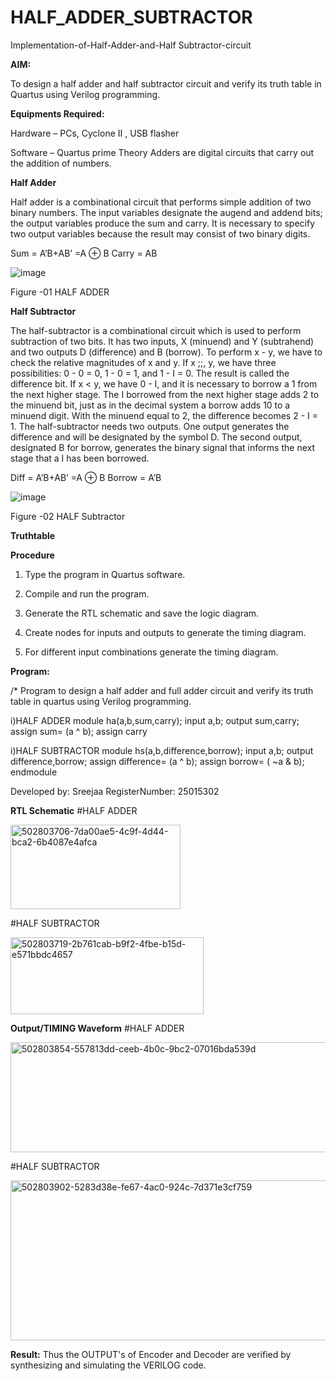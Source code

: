 # HALF_ADDER_SUBTRACTOR

Implementation-of-Half-Adder-and-Half Subtractor-circuit

**AIM:**

To design a half adder and half subtractor circuit and verify its truth table in Quartus using Verilog programming.

**Equipments Required:**

Hardware – PCs, Cyclone II , USB flasher 

Software – Quartus prime Theory Adders are digital circuits that carry out the addition of numbers.

**Half Adder**

Half adder is a combinational circuit that performs simple addition of two binary numbers. The input variables designate the augend and addend bits; the output variables produce the sum and carry. It is necessary to specify two output variables because the result may consist of two binary digits.

Sum = A’B+AB’ =A ⊕ B Carry = AB

![image](https://github.com/naavaneetha/HALF_ADDER_SUBTRACTOR/assets/154305477/bd4a0b2c-cdbc-4184-ab08-81578f121e1f)

Figure -01 HALF ADDER

**Half Subtractor**

The half-subtractor is a combinational circuit which is used to perform subtraction of two bits. It has two inputs, X (minuend) and Y (subtrahend) and two outputs D (difference) and B (borrow). To perform x - y, we have to check the relative magnitudes of x and y. If x ;;, y, we have three possibilities: 0 - 0 = 0, 1 - 0 = 1, and 1 - I = 0. The result is called the difference bit. If x < y, we have 0 - I, and it is necessary to borrow a 1 from the next higher stage. The I borrowed from the next higher stage adds 2 to the minuend bit, just as in the decimal system a borrow adds 10 to a minuend digit. With the minuend equal to 2, the difference becomes 2 - I = 1. The half-subtractor needs two outputs. One output generates the difference and will be designated by the symbol D. The second output, designated B for borrow, generates the binary signal that informs the next stage that a I has been borrowed. 

Diff = A’B+AB’ =A ⊕ B
Borrow = A’B

 ![image](https://github.com/naavaneetha/HALF_ADDER_SUBTRACTOR/assets/154305477/d76b099c-513f-4e7c-843a-e2fd028a531a)

Figure -02 HALF Subtractor

**Truthtable**

**Procedure**

1.	Type the program in Quartus software.

2.	Compile and run the program.

3.	Generate the RTL schematic and save the logic diagram.

4.	Create nodes for inputs and outputs to generate the timing diagram.

5.	For different input combinations generate the timing diagram.


**Program:**

/* Program to design a half adder and full adder circuit and verify its truth table in quartus using Verilog programming.

i)HALF ADDER
module ha(a,b,sum,carry);
input a,b;
output sum,carry;
assign sum= (a ^ b);
assign carry

i)HALF SUBTRACTOR
module hs(a,b,difference,borrow);
input a,b;
output difference,borrow;
assign difference= (a ^ b);
assign borrow= ( ~a & b);
endmodule

Developed by: Sreejaa RegisterNumber: 25015302

**RTL Schematic**
#HALF ADDER

<img width="272" height="135" alt="502803706-7da00ae5-4c9f-4d44-bca2-6b4087e4afca" src="https://github.com/user-attachments/assets/a32b04f6-7a65-4d15-9729-0b6f274d4414" />

#HALF SUBTRACTOR

<img width="309" height="123" alt="502803719-2b761cab-b9f2-4fbe-b15d-e571bbdc4657" src="https://github.com/user-attachments/assets/88bf2319-f1d9-4536-9dad-fc1b16d9ff59" />

**Output/TIMING Waveform**
#HALF ADDER

<img width="823" height="176" alt="502803854-557813dd-ceeb-4b0c-9bc2-07016bda539d" src="https://github.com/user-attachments/assets/862b5ab0-cdcf-4c3b-ad7e-a63b2a8825f0" />

#HALF SUBTRACTOR

<img width="819" height="256" alt="502803902-5283d38e-fe67-4ac0-924c-7d371e3cf759" src="https://github.com/user-attachments/assets/6a6cbf6d-c2bb-4040-a5c3-0524c42f1a75" />

**Result:**
Thus the OUTPUT's of Encoder and Decoder are verified by synthesizing and simulating the VERILOG code.

